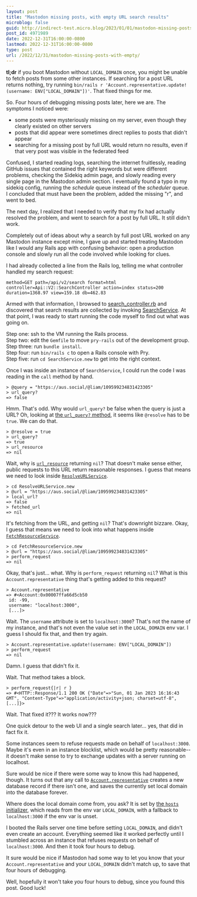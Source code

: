 ```yaml
---
layout: post
title: "Mastodon missing posts, with empty URL search results"
microblog: false
guid: http://indirect-test.micro.blog/2023/01/01/mastodon-missing-posts-with-empty/
post_id: 4971989
date: 2022-12-31T16:00:00-0800
lastmod: 2022-12-31T16:00:00-0800
type: post
url: /2022/12/31/mastodon-missing-posts-with-empty/
---
```


**tl;dr** if you boot Mastodon without `LOCAL_DOMAIN` once, you might be unable to fetch posts from some other instances. If searching for a post URL returns nothing, try running `bin/rails r 'Account.representative.update!(username: ENV["LOCAL_DOMAIN"])'`. That fixed things for me.

So. Four hours of debugging missing posts later, here we are. The symptoms I noticed were:

- some posts were mysteriously missing on my server, even though they clearly existed on other servers
- posts that did appear were sometimes direct replies to posts that didn't appear
- searching for a missing post by full URL would return no results, even if that very post was visible in the federated feed

Confused, I started reading logs, searching the internet fruitlessly, reading GitHub issues that contained the right keywords but were different problems, checking the Sidekiq admin page, and slowly reading every single page in the Mastodon admin section. I eventually found a typo in my sidekiq config, running the _schedule_ queue instead of the _scheduler_ queue. I concluded that must have been the problem, added the missing "r", and went to bed.

The next day, I realized that I needed to verify that my fix had actually resolved the problem, and went to search for a post by full URL. It still didn't work.

Completely out of ideas about why a search by full post URL worked on any Mastodon instance except mine, I gave up and started treating Mastodon like I would any Rails app with confusing behavior: open a production console and slowly run all the code involved while looking for clues.

I had already collected a line from the Rails log, telling me what controller handled my search request:

```
method=GET path=/api/v2/search format=html controller=Api::V2::SearchController action=index status=200 duration=1368.97 view=159.18 db=462.83
```

Armed with that information, I browsed to [search_controller.rb](https://github.com/mastodon/mastodon/blob/ef4d29c8791086b11f6e36aa121ff5c9b5fa0103/app/controllers/api/v2/search_controller.rb) and discovered that search results are collected by invoking [SearchService](https://github.com/mastodon/mastodon/blob/ef4d29c8791086b11f6e36aa121ff5c9b5fa0103/app/services/search_service.rb). At that point, I was ready to start running the code myself to find out what was going on.

Step one: ssh to the VM running the Rails process.  
Step two: edit the `Gemfile` to move `pry-rails` out of the development group.  
Step three: run `bundle install`.  
Step four: run `bin/rails c` to open a Rails console with Pry.  
Step five: run `cd SearchService.new` to get into the right context.

Once I was inside an instance of `SearchService`, I could run the code I was reading in the `call` method by hand.

```
> @query = "https://aus.social/@liam/109599234831423305"
> url_query? 
=> false
```

Hmm. That's odd. Why would `url_query?` be false when the query is just a URL? Oh, looking at [the `url_query?` method](https://github.com/mastodon/mastodon/blob/ef4d29c8791086b11f6e36aa121ff5c9b5fa0103/app/services/search_service.rb#L75), it seems like `@resolve` has to be `true`. We can do that.

```
> @resolve = true
> url_query?
=> true
> url_resource
=> nil
```

Wait, why is [`url_resource`](https://github.com/mastodon/mastodon/blob/ef4d29c8791086b11f6e36aa121ff5c9b5fa0103/app/services/search_service.rb#L82) returning `nil`? That doesn't make sense either, public requests to this URL return reasonable responses. I guess that means we need to look inside [`ResolveURLService`](https://github.com/mastodon/mastodon/blob/ef4d29c8791086b11f6e36aa121ff5c9b5fa0103/app/services/resolve_url_service.rb). 

```
> cd ResolveURLService.new
> @url = "https://aus.social/@liam/109599234831423305"
> local_url?
=> false
> fetched_url
=> nil
```

It's fetching from the URL, and getting `nil`? That's downright bizzare. Okay, I guess that means we need to look into what happens inside [`FetchResourceService`](https://github.com/mastodon/mastodon/blob/ef4d29c8791086b11f6e36aa121ff5c9b5fa0103/app/services/fetch_resource_service.rb).

```
> cd FetchResourceService.new
> @url = "https://aus.social/@liam/109599234831423305"
> perform_request
=> nil
```

Okay, that's just... what. Why is `perform_request` returning `nil`? What is this `Account.representative` thing that's getting added to this request?

```
> Account.representative
=> #<Account:0x00007ffa66d5cb50
 id: -99,
 username: "localhost:3000",
 [...]>
```

Wait. The `username` attribute is set to `localhost:3000`? That's not the name of my instance, and that's not even the value set in the `LOCAL_DOMAIN` env var. I guess I should fix that, and then try again.

```
> Account.representative.update!(username: ENV["LOCAL_DOMAIN"])
> perform_request
=> nil
```

Damn. I guess that didn't fix it.

Wait. That method takes a block.

```
> perform_request{|r| r }
=> #<HTTP::Response/1.1 200 OK {"Date"=>"Sun, 01 Jan 2023 16:16:43 GMT", "Content-Type"=>"application/activity+json; charset=utf-8", [...]}>
```

Wait. That fixed it??? It works now???

One quick detour to the web UI and a single search later... yes, that did in fact fix it.

Some instances seem to refuse requests made on behalf of `localhost:3000`. Maybe it's even in an instance blocklist, which would be pretty reasonable--it doesn't make sense to try to exchange updates with a server running on localhost.

Sure would be nice if there were some way to know this had happened, though. It turns out that any call to [`Account.representative`](https://github.com/mastodon/mastodon/blob/ef4d29c8791086b11f6e36aa121ff5c9b5fa0103/app/models/concerns/account_finder_concern.rb#L18) creates a new database record if there isn't one, and saves the currently set local domain into the database forever.

Where does the local domain come from, you ask? It is set by [the `hosts` initializer](https://github.com/mastodon/mastodon/blob/ef4d29c8791086b11f6e36aa121ff5c9b5fa0103/config/initializers/1_hosts.rb#L4), which reads from the env var `LOCAL_DOMAIN`, with a fallback to `localhost:3000` if the env var is unset.

I booted the Rails server one time before setting `LOCAL_DOMAIN`, and didn't even create an account. Everything seemed like it worked perfectly until I stumbled across an instance that refuses requests on behalf of `localhost:3000`. And then it took four hours to debug.

It sure would be nice if Mastodon had some way to let you know that your `Account.representative` and your `LOCAL_DOMAIN` didn't match up, to save that four hours of debugging.

Well, hopefully it won't take _you_ four hours to debug, since you found this post. Good luck!

